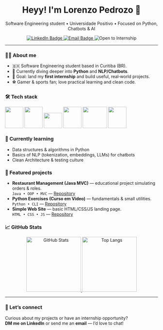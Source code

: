 <!-- Title -->
<h1 align="center">Heyy! I'm Lorenzo Pedrozo 👋</h1>
<p align="center">
  Software Engineering student • Universidade Positivo • Focused on Python, Chatbots & AI
</p>

<!-- Social / Contact -->
<p align="center">
  <a href="https://www.linkedin.com/in/lorenzo-pedrozo-37b3192a9">
    <img src="https://img.shields.io/badge/LinkedIn-0077B5?logo=linkedin&logoColor=white" alt="LinkedIn Badge">
  </a>
  <a href="mailto:lorenzopedrozo1106@gmail.com">
    <img src="https://img.shields.io/badge/lorenzopedrozo1106@gmail.com-red?logo=gmail&logoColor=white" alt="Email Badge">
  </a>
  <img src="https://img.shields.io/badge/Open%20to-Internship-36b37e" alt="Open to Internship">
</p>

---

### 👨‍💻 About me
- 🇧🇷 Software Engineering student based in Curitiba (BR).
- 🔭 Currently diving deeper into **Python** and **NLP/Chatbots**.
- 🎯 Goal: land my **first internship** and build useful, real‑world projects.
- ⚽ Gamer & sports fan; love practical learning and clean code.

### 🛠️ Tech stack
<p>
  <img height="70" width="60" src="https://cdn.jsdelivr.net/gh/devicons/devicon@latest/icons/html5/html5-plain-wordmark.svg">
  <img height="70" width="60" src="https://cdn.jsdelivr.net/gh/devicons/devicon@latest/icons/css3/css3-plain-wordmark.svg">
  <img height="50" width="60" src="https://cdn.jsdelivr.net/gh/devicons/devicon@latest/icons/javascript/javascript-plain.svg">
  <img height="70" width="60" src="https://cdn.jsdelivr.net/gh/devicons/devicon@latest/icons/python/python-original.svg">
  <img height="70" width="80" src="https://cdn.jsdelivr.net/gh/devicons/devicon@latest/icons/java/java-original-wordmark.svg">
  <img height="70" width="60" src="https://cdn.jsdelivr.net/gh/devicons/devicon@latest/icons/csharp/csharp-original.svg">     
</p>

### 🧩 Currently learning
- Data structures & algorithms in Python
- Basics of NLP (tokenization, embeddings, LLMs) for chatbots
- Clean Architecture & testing culture

### 🚀 Featured projects
- **Restaurant Management (Java MVC)** — educational project simulating orders & roles.  
  `Java • OOP • MVC` — [Repository](https://github.com/acairesm/Burger_Brothers_Brasil-)
- **Python Exercises (Curso em Vídeo)** — fundamentals & small utilities.  
  `Python • CLI` — [Repository](https://github.com/LoPedrozo/Python-Training)
- **Simple Web Site** — basic HTML/CSS/JS landing page.  
  `HTML • CSS • JS` — [Repository](https://github.com/LoPedrozo/My-First-Dev-Web-Project)

### 📈 GitHub Stats

<p align="center">
  <a href="https://github.com/LoPedrozo">
    <img height="180em" src="https://github-readme-stats.vercel.app/api?username=LoPedrozo&rank_icon=github&theme=tokyonight&show_icons=true" alt="GitHub Stats"/>
  </a>
  <a href="https://github.com/LoPedrozo">
    <img height="180em" src="https://github-readme-stats.vercel.app/api/top-langs/?username=LoPedrozo&layout=compact&theme=tokyonight" alt="Top Langs"/>
  </a>
</p>

---

### 🤝 Let’s connect
Curious about my projects or have an internship opportunity?  
**DM me on LinkedIn** or send me an **email** — I’d love to chat!

